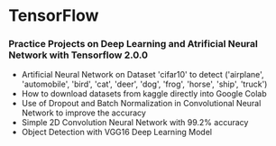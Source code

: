 # TensorFlow
### Practice Projects on Deep Learning and Atrificial Neural Network with Tensorflow 2.0.0
- Artificial Neural Network on Dataset 'cifar10' to detect ('airplane', 'automobile', 'bird', 'cat', 'deer', 'dog', 'frog', 'horse', 'ship', 'truck')
- How to download datasets from kaggle directly into Google Colab
- Use of Dropout and Batch Normalization in Convolutional Neural Network to improve the accuracy
- Simple 2D Convolution Neural Network with 99.2% accuracy
- Object Detection with VGG16 Deep Learning Model
